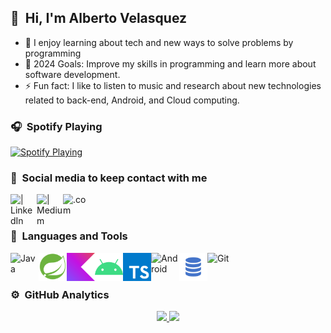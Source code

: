 
## :wave: &nbsp;Hi, I'm Alberto Velasquez

- 🌱 I enjoy learning about tech and new ways to solve problems by programming
- 🥅 2024 Goals: Improve my skills in programming and learn more about software development.
- ⚡ Fun fact: I like to listen to music and research about new technologies related to back-end, Android, and Cloud computing.

### 🎧 &nbsp;Spotify Playing
[<img src="https://novatorem.beto20.vercel.app/api/spotify-playing" alt="Spotify Playing" width="350" />](https://open.spotify.com/user/betto2015)

### 📡 &nbsp;Social media to keep contact with me

[<img align="left" alt=" | LinkedIn" width="42px" src="https://www.edigitalagency.com.au/wp-content/uploads/Linkedin-logo-icon-png.png" />][linkedin]
[<img align="left" alt=" | Medium" width="42px" src="https://seeklogo.com/images/M/medium-logo-93CDCF6451-seeklogo.com.png" />][medium]
[<img align="left" alt=".com" width="42px" src="https://www.pngitem.com/pimgs/m/2-23455_website-logo-png-transparent-background-clipart-png-transparent.png" />][web]

<br />
<br />

### 🧰 &nbsp;Languages and Tools

<img align="left" alt="Java" width="45px" src="https://brandslogos.com/wp-content/uploads/images/large/java-logo-1.png" />
<img align="left" alt="Spring" width="45px" src="https://raw.githubusercontent.com/github/explore/80688e429a7d4ef2fca1e82350fe8e3517d3494d/topics/spring-boot/spring-boot.png" />
<img align="left" alt="Kotlin" width="45px" src="https://raw.githubusercontent.com/github/explore/80688e429a7d4ef2fca1e82350fe8e3517d3494d/topics/kotlin/kotlin.png" />
<img align="left" alt="Android" width="45px" src="https://raw.githubusercontent.com/github/explore/80688e429a7d4ef2fca1e82350fe8e3517d3494d/topics/android/android.png" /> 
<img align="left" alt="Kotlin" width="45px" src="https://raw.githubusercontent.com/github/explore/80688e429a7d4ef2fca1e82350fe8e3517d3494d/topics/typescript/typescript.png" />
<img align="left" alt="Android" width="45px" src="https://seeklogo.com/images/N/nestjs-logo-09342F76C0-seeklogo.com.png" /> 
<img align="left" alt="SQL" width="45px" src="https://raw.githubusercontent.com/github/explore/80688e429a7d4ef2fca1e82350fe8e3517d3494d/topics/sql/sql.png" /> 
<img align="left" alt="Git" width="45px" src="https://git-scm.com/images/logos/downloads/Git-Icon-1788C.png" /> 

<br />
<br />

### ⚙️ &nbsp;GitHub Analytics

<p align="center">
<a href="https://github.com/beto20">
  <img height="180em" src="https://github-readme-stats-eight-theta.vercel.app/api?username=beto20&show_icons=true&theme=chartreuse-dark&include_all_commits=true&count_private=true"/>
  <img height="180em" src="https://github-readme-stats-eight-theta.vercel.app/api/top-langs/?username=beto20&layout=compact&langs_count=8&theme=chartreuse-dark"/>
</a>
</p>



[linkedin]: https://www.linkedin.com/in/alberto-velasquez
[medium]: https://medium.com/@alvelasquez
[web]: https://alvelasquezdev.com/

